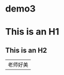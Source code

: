 # demo3
This is an H1
=============

This is an H2
-------------

<table>
    <tr>
        <td>老师好美</td>
    </tr>
</table>
